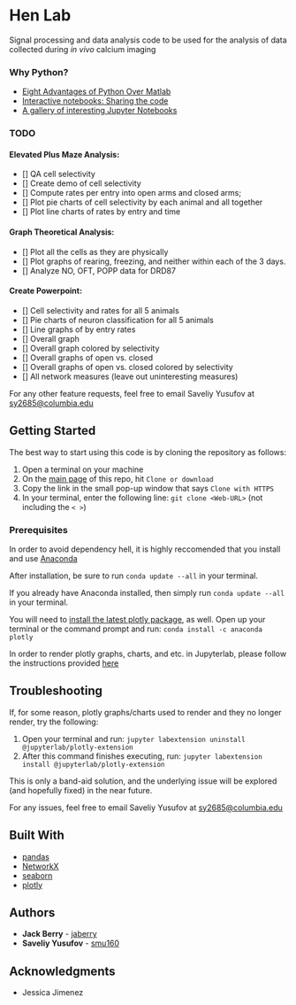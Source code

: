 # Hen Lab 

Signal processing and data analysis code to be used for the analysis of data collected during *in vivo* calcium imaging

### Why Python?
- [Eight Advantages of Python Over Matlab](http://phillipmfeldman.org/Python/Advantages_of_Python_Over_Matlab.html)
- [Interactive notebooks: Sharing the code](https://www.nature.com/news/interactive-notebooks-sharing-the-code-1.16261)
- [A gallery of interesting Jupyter Notebooks](https://github.com/jupyter/jupyter/wiki/A-gallery-of-interesting-Jupyter-Notebooks)

### TODO
#### Elevated Plus Maze Analysis: 
- [] QA cell selectivity 
- [] Create demo of cell selectivity
- [] Compute rates per entry into open arms and closed arms;
- [] Plot pie charts of cell selectivity by each animal and all together
- [] Plot line charts of rates by entry and time
#### Graph Theoretical Analysis: 
- [] Plot all the cells as they are physically
- [] Plot graphs of rearing, freezing, and neither within each of the 3 days.
- [] Analyze NO, OFT, POPP data for DRD87
#### Create Powerpoint:
- [] Cell selectivity and rates for all 5 animals
- [] Pie charts of neuron classification for all 5 animals
- [] Line graphs of by entry rates
- [] Overall graph
- [] Overall graph colored by selectivity 
- [] Overall graphs of open vs. closed
- [] Overall graphs of open vs. closed colored by selectivity
- [] All network measures (leave out uninteresting measures)

For any other feature requests, feel free to email Saveliy Yusufov at sy2685@columbia.edu

## Getting Started

The best way to start using this code is by cloning the repository as follows:

1. Open a terminal on your machine
2. On the [main page](https://github.com/jaberry/Hen_Lab) of this repo, hit `Clone or download`
3. Copy the link in the small pop-up window that says `Clone with HTTPS`
4. In your terminal, enter the following line: `git clone <Web-URL>` (not including the `< >`)

### Prerequisites

In order to avoid dependency hell, it is highly reccomended that you install and use [Anaconda](https://www.anaconda.com/download/)

After installation, be sure to run `conda update --all` in your terminal.

If you already have Anaconda installed, then simply run `conda update --all` in your terminal.

You will need to [install the latest plotly package](https://anaconda.org/anaconda/plotly), as well. Open up your terminal or the command prompt and run: `conda install -c anaconda plotly`

In order to render plotly graphs, charts, and etc. in Jupyterlab, please follow the instructions provided [here](https://github.com/jupyterlab/jupyter-renderers/tree/master/packages/plotly-extension)

## Troubleshooting

If, for some reason, plotly graphs/charts used to render and they no longer render, try the following:

1. Open your terminal and run: `jupyter labextension uninstall @jupyterlab/plotly-extension`
2. After this command finishes executing, run: `jupyter labextension install @jupyterlab/plotly-extension`

This is only a band-aid solution, and the underlying issue will be explored (and hopefully fixed) in the near future.

For any issues, feel free to email Saveliy Yusufov at sy2685@columbia.edu

## Built With

* [pandas](http://pandas.pydata.org)
* [NetworkX](https://networkx.github.io)
* [seaborn](http://seaborn.pydata.org)
* [plotly](https://plot.ly)


## Authors

* **Jack Berry** - [jaberry](https://github.com/jaberry)
* **Saveliy Yusufov** - [smu160](https://github.com/smu160)


## Acknowledgments

* Jessica Jimenez 
